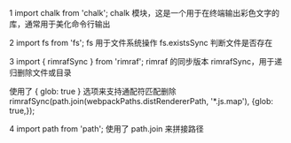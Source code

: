1
import chalk from 'chalk';
chalk 模块，这是一个用于在终端输出彩色文字的库，通常用于美化命令行输出

2
import fs from 'fs';
fs 用于文件系统操作
fs.existsSync 判断文件是否存在

3
import { rimrafSync } from 'rimraf';
rimraf 的同步版本 rimrafSync，用于递归删除文件或目录

使用了 { glob: true } 选项来支持通配符匹配删除
rimrafSync(path.join(webpackPaths.distRendererPath, '*.js.map'), {glob: true,}); 

4
import path from 'path';
使用了 path.join 来拼接路径

